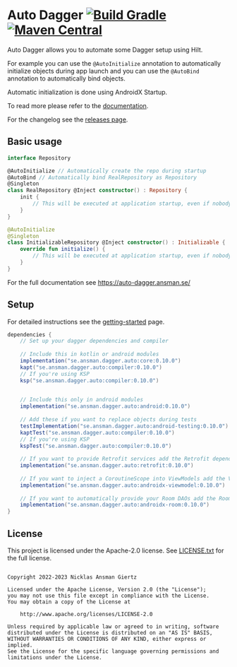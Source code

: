 Auto Dagger [![Build Gradle](https://github.com/ansman/auto-dagger/actions/workflows/gradle.yml/badge.svg?branch=main)](https://github.com/ansman/auto-dagger/actions/workflows/gradle.yml) [![Maven Central](https://img.shields.io/maven-central/v/se.ansman.dagger.auto/core.svg)](https://central.sonatype.com/search?namespace=se.ansman.dagger.auto)
===
Auto Dagger allows you to automate some Dagger setup using Hilt.

For example you can use the `@AutoInitialize` annotation to automatically initialize objects
during app launch and you can use the `@AutoBind` annotation to automatically bind objects.

Automatic initialization is done using AndroidX Startup.

To read more please refer to the [documentation](https://auto-dagger.ansman.se/).

For the changelog see the [releases page](https://github.com/ansman/auto-dagger/releases).

Basic usage
---
```kotlin
interface Repository

@AutoInitialize // Automatically create the repo during startup
@AutoBind // Automatically bind RealRepository as Repository
@Singleton
class RealRepository @Inject constructor() : Repository {
    init {
        // This will be executed at application startup, even if nobody injects it.
    }
}

@AutoInitialize
@Singleton
class InitializableRepository @Inject constructor() : Initializable {
    override fun initialize() {
        // This will be executed at application startup, even if nobody injects it.
    }
}

```

For the full documentation see https://auto-dagger.ansman.se/

Setup
---
For detailed instructions see the [getting-started](https://auto-dagger.ansman.se/latest/getting-started/) page.
```groovy
dependencies {
    // Set up your dagger dependencies and compiler
    
    // Include this in kotlin or android modules
    implementation("se.ansman.dagger.auto:core:0.10.0")
    kapt("se.ansman.dagger.auto:compiler:0.10.0")
    // If you're using KSP
    ksp("se.ansman.dagger.auto:compiler:0.10.0")
    

    // Include this only in android modules
    implementation("se.ansman.dagger.auto:android:0.10.0")
    
    // Add these if you want to replace objects during tests
    testImplementation("se.ansman.dagger.auto:android-testing:0.10.0")
    kaptTest("se.ansman.dagger.auto:compiler:0.10.0")
    // If you're using KSP
    kspTest("se.ansman.dagger.auto:compiler:0.10.0")
    
    // If you want to provide Retrofit services add the Retrofit dependency
    implementation("se.ansman.dagger.auto:retrofit:0.10.0")
    
    // If you want to inject a CoroutineScope into ViewModels add the ViewModel dependency
    implementation("se.ansman.dagger.auto:androidx-viewmodel:0.10.0")
    
    // If you want to automatically provide your Room DAOs add the Room dependency
    implementation("se.ansman.dagger.auto:androidx-room:0.10.0")
}
```

License
---
This project is licensed under the Apache-2.0 license. See [LICENSE.txt](LICENSE.txt) for the full license.
```plain

Copyright 2022-2023 Nicklas Ansman Giertz

Licensed under the Apache License, Version 2.0 (the "License");
you may not use this file except in compliance with the License.
You may obtain a copy of the License at

    http://www.apache.org/licenses/LICENSE-2.0

Unless required by applicable law or agreed to in writing, software
distributed under the License is distributed on an "AS IS" BASIS,
WITHOUT WARRANTIES OR CONDITIONS OF ANY KIND, either express or implied.
See the License for the specific language governing permissions and
limitations under the License.
```
